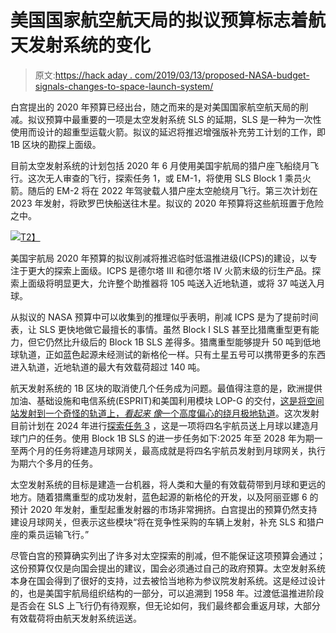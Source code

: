 # 美国国家航空航天局的拟议预算标志着航天发射系统的变化

> 原文:[https://hack aday . com/2019/03/13/proposed-NASA-budget-signals-changes-to-space-launch-system/](https://hackaday.com/2019/03/13/proposed-nasa-budget-signals-changes-to-space-launch-system/)

白宫提出的 2020 年预算已经出台，随之而来的是对美国国家航空航天局的削减。拟议预算中最重要的一项是太空发射系统 SLS 的延期，SLS 是一种为一次性使用而设计的超重型运载火箭。拟议的延迟将推迟增强版补充劳工计划的工作，即 1B 区块的勘探上面级。

目前太空发射系统的计划包括 2020 年 6 月使用美国宇航局的猎户座飞船绕月飞行。这次无人审查的飞行，探索任务 1，或 EM-1，将使用 SLS Block 1 乘员火箭。随后的 EM-2 将在 2022 年驾驶载人猎户座太空舱绕月飞行。第三次计划在 2023 年发射，将欧罗巴快船送往木星。拟议的 2020 年预算将这些航班置于危险之中。

[![](../Images/ddd21a76ebf1ae2204d25721d1273769.png)T2】](https://hackaday.com/wp-content/uploads/2019/03/sls-config.png)

美国宇航局 2020 年预算的拟议削减将推迟临时低温推进级(ICPS)的建设，以专注于更大的探索上面级。ICPS 是德尔塔 III 和德尔塔 IV 火箭末级的衍生产品。探索上面级将明显更大，允许整个助推器将 105 吨送入近地轨道，或将 37 吨送入月球。

从拟议的 NASA 预算中可以收集到的推理似乎表明，削减 ICPS 是为了提前时间表，让 SLS 更快地做它最擅长的事情。虽然 Block I SLS 甚至比猎鹰重型更有能力，但它仍然比升级后的 Block 1B SLS 差得多。猎鹰重型能够提升 50 吨到低地球轨道，正如蓝色起源未经测试的新格伦一样。只有土星五号可以携带更多的东西进入轨道，近地轨道的最大有效载荷超过 140 吨。

航天发射系统的 1B 区块的取消使几个任务成为问题。最值得注意的是，欧洲提供加油、基础设施和电信系统(ESPRIT)和美国利用模块 LOP-G 的交付，[这是将空间站发射到一个奇怪的轨道上，*看起来* *像*一个高度偏心的绕月极地轨道](https://hackaday.com/2019/02/25/nasa-is-building-a-space-station-in-a-weird-orbit-heres-why/)。这次发射目前计划在 2024 年进行[探索任务 3](https://en.wikipedia.org/wiki/Exploration_Mission-3) ，这是一项将四名宇航员送上月球以建造月球门户的任务。使用 Block 1B SLS 的进一步任务如下:2025 年至 2028 年为期一至两个月的任务将建造月球网关，最高成就是将四名宇航员发射到月球网关，执行为期六个多月的任务。

太空发射系统的目标是建造一台机器，将人类和大量的有效载荷带到月球和更远的地方。随着猎鹰重型的成功发射，蓝色起源的新格伦的开发，以及阿丽亚娜 6 的预计 2020 年发射，重型起重发射器的市场非常拥挤。白宫提出的预算仍然支持建设月球网关，但表示这些模块“将在竞争性采购的车辆上发射，补充 SLS 和猎户座的乘员运输飞行。”

尽管白宫的预算确实列出了许多对太空探索的削减，但不能保证这项预算会通过；这份预算仅仅是向国会提出的建议，国会必须通过自己的政府预算。太空发射系统本身在国会得到了很好的支持，过去被恰当地称为参议院发射系统。这是经过设计的，也是美国宇航局组织结构的一部分，可以追溯到 1958 年。过渡低温推进阶段是否会在 SLS 上飞行仍有待观察，但无论如何，我们最终都会重返月球，大部分有效载荷将由航天发射系统运送。